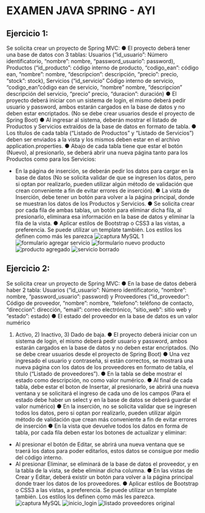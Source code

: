 # EXAMEN JAVA SPRING - AYI

## Ejercicio 1:
Se solicita crear un proyecto de Spring MVC:
● El proyecto deberá tener una base de datos con 3 tablas: Usuarios
(“id_usuario”: Número identificatorio, “nombre”: nombre,
“password_usuario”: password), Productos (“id_producto”:
código interno de producto, “codigo_ean”: código ean,
“nombre”: nombre, “descripcion”: descripción, “precio”: precio,
“stock”: stock), Servicios (“id_servicio” Código interno de
servicio, “codigo_ean”código ean de servicio, “nombre” nombre,
“descripcion” descripción del servicio, “precio” precio,
“duracion”: duración)
● El proyecto deberá iniciar con un sistema de login, el mismo
deberá pedir usuario y password, ambos estarán cargados en la
base de datos y no deben estar encriptados. (No se debe crear
usuarios desde el proyecto de Spring Boot)
● Al ingresar al sistema, deberán mostrar el listado de Productos y
Servicios extraídos de la base de datos en formato de tabla.
● Los títulos de cada tabla (“Listado de Productos” y “Listado de
Servicios”) deben ser enviados a la vista y los mismos deben
estar en el archivo application.properties.
● Abajo de cada tabla tiene que estar el botón (Nuevo), al
presionarlo, se deberá abrir una nueva página tanto para los
Productos como para los Servicios:
- En la página de inserción, se deberán pedir los datos para
cargar en la base de datos (No se solicita validar de que se
ingresen los datos, pero si optan por realizarlo, pueden
utilizar algún método de validación que crean conveniente a
fin de evitar errores de inserción).
● La vista de Inserción, debe tener un botón para volver a la página
principal, donde se muestran los datos de los Productos y
Servicios.
● Se solicita crear por cada fila de ambas tablas, un botón para
eliminar dicha fila, al presionarlo, eliminara esa información en la
base de datos y eliminar la fila de la vista.
● Aplicar estilos de Bootstrap o CSS3 a las vistas, a preferencia. Se
puede utilizar un template también. Los estilos los definen como
más les parezca
![captura MySQL 1](https://github.com/lucashaendel/First-Exam-Spring/assets/83675953/1e178acb-d652-4131-baa9-021fe4a27f3a)
![formulario agregar servicio](https://github.com/lucashaendel/First-Exam-Spring/assets/83675953/33637a0d-e47f-42c5-92ec-85b01038e9c1)
![formulario nuevo producto](https://github.com/lucashaendel/First-Exam-Spring/assets/83675953/1de4e1ca-2ffb-492f-b999-093c1e1fbded)
![producto agregado](https://github.com/lucashaendel/First-Exam-Spring/assets/83675953/81839bb1-5c37-45ed-a126-1a07924c3323)
![servicio borrado](https://github.com/lucashaendel/First-Exam-Spring/assets/83675953/47db51c1-7011-495d-9f47-661f5f4a7592)

## Ejercicio 2:
Se solicita crear un proyecto de Spring MVC:
● En la base de datos deberá haber 2 tabla: Usuarios
(“id_usuario”: Número identificatorio, “nombre”: nombre,
“password_usuario”: password) y Proveedores
(“id_proveedor”: Código de proveedor, “nombre”: nombre,
“telefono”: teléfono de contacto, “direccion”: dirección, “email”:
correo electrónico, “sitio_web”: sitio web y “estado”: estado)
● El estado del proveedor en la base de datos es un valor numérico
1) Activo, 2) Inactivo, 3) Dado de baja.
● El proyecto deberá iniciar con un sistema de login, el mismo
deberá pedir usuario y password, ambos estarán cargados en la
base de datos y no deben estar encriptados. (No se debe crear
usuarios desde el proyecto de Spring Boot)
● Una vez ingresado el usuario y contraseña, si están correctos, se
mostrará una nueva página con los datos de los proveedores en
formato de tabla, el título (“Listado de proveedores”).
● En la tabla se debe mostrar el estado como descripción, no como
valor numérico.
● Al final de cada tabla, debe estar el boton de Insertar, al
presionarlo, se abrirá una nueva ventana y se solicitará el ingreso
de cada uno de los campos (Para el estado debe haber un select
y en la base de datos se deberá guardar el valor numérico)
● En la inserción, no se solicita validar que se ingresen todos los
datos, pero si optan por realizarlo, pueden utilizar algún método de
validación que crean más conveniente a fin de evitar errores de
inserción
● En la vista que devuelve todos los datos en forma de tabla, por
cada fila deben estar los botones de actualizar y eliminar:
- Al presionar el botón de Editar, se abrirá una nueva ventana
que se traerá los datos para poder editarlos, estos datos se
consigue por medio del código interno.
- Al presionar Eliminar, se eliminará de la base de datos el
proveedor, y en la tabla de la vista, se debe eliminar dicha
columna.
● En las vistas de Crear y Editar, deberá existir un botón para volver
a la página principal donde traer los datos de los proveedores.
● Aplicar estilos de Bootstrap o CSS3 a las vistas, a preferencia. Se
puede utilizar un template también. Los estilos los definen como
más les parezca.
![captura MySQL](https://github.com/lucashaendel/First-Exam-Spring/assets/83675953/1a3fc440-e502-4ac0-b015-d90dcb0dc588)
![inicio_login](https://github.com/lucashaendel/First-Exam-Spring/assets/83675953/0c385876-c2d6-4d16-8c92-98cab0a16960)
![listado proveedores original](https://github.com/lucashaendel/First-Exam-Spring/assets/83675953/fee9ffba-ea86-47f3-9794-42ce94e75b8c)


